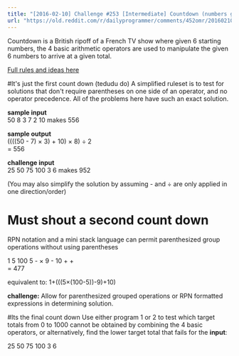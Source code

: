 ```yaml
---
title: "[2016-02-10] Challenge #253 [Intermediate] Countdown (numbers game)"
url: "https://old.reddit.com/r/dailyprogrammer/comments/452omr/20160210_challenge_253_intermediate_countdown/"
---
```


Countdown is a British ripoff of a French TV show where given 6 starting numbers, the 4 basic arithmetic operators are used to manipulate the given 6 numbers to arrive at a given total.

[Full rules and ideas here](http://datagenetics.com/blog/august32014/index.html)

#It's just the first count down (tedudu do)
A simplified ruleset is to test for solutions that don't require parentheses on one side of an operator, and no operator precedence.  All of the problems here have such an exact solution.

**sample input**  
 50  8  3  7  2  10 makes 556

**sample output**  
((((50 - 7) × 3) + 10) × 8) ÷ 2  
= 556

**challenge input**  
 25 50 75 100 3 6 makes 952

(You may also simplify the solution by assuming - and ÷ are only applied in one direction/order)

# Must shout a second count down
RPN notation and a mini stack language can permit parenthesized group operations without using parentheses

1 5 100 5 - × 9 - 10 + +  
= 477

equivalent to:  1+(((5×(100-5))-9)+10)

**challenge:**  Allow for parenthesized grouped operations or RPN formatted expressions in determining solution.

#Its the final count down
Use either program 1 or 2 to test which target totals from 0 to 1000 cannot be obtained by combining the 4 basic operators, or alternatively, find the lower target total that fails for the **input**:

25 50 75 100 3 6